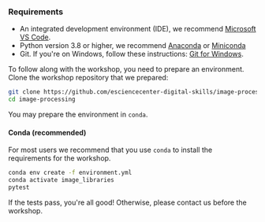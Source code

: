 ### Requirements

- An integrated development environment (IDE), we recommend [Microsoft VS Code](https://code.visualstudio.com/).
- Python version 3.8 or higher, we recommend [Anaconda](https://www.anaconda.com/products/individual) or
  [Miniconda](https://docs.conda.io/en/latest/miniconda.html) 
- Git. If you're on Windows, follow these instructions: [Git for Windows](https://carpentries.github.io/workshop-template/#shell).


To follow along with the workshop, you need to prepare an environment. Clone the workshop repository
that we prepared:

```bash
git clone https://github.com/esciencecenter-digital-skills/image-processing.git
cd image-processing

```

You may prepare the environment in `conda`.

#### Conda (recommended)
For most users we recommend that you use `conda` to install the requirements for the workshop.

```bash
conda env create -f environment.yml
conda activate image_libraries
pytest
```

If the tests pass, you're all good! Otherwise, please contact us before the workshop.
